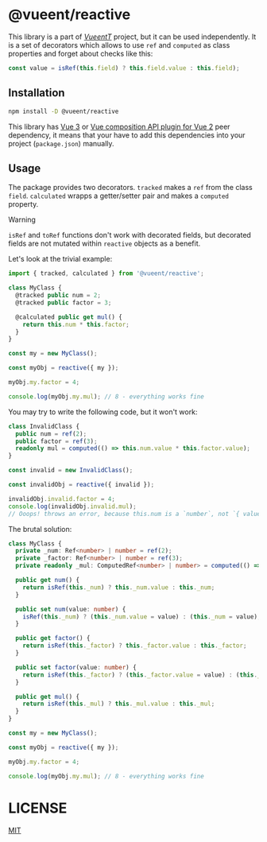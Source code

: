 # @vueent/reactive

This library is a part of [_VueentT_](https://github.com/vueent/vueent) project, but it can be used independently. It is a set of decorators which allows to use `ref` and `computed` as class properties and forget about checks like this:

```ts
const value = isRef(this.field) ? this.field.value : this.field);
```

## Installation

```sh
npm install -D @vueent/reactive
```

This library has [Vue 3](https://v3.vuejs.org/guide/introduction.html) or [Vue composition API plugin for Vue 2](https://github.com/vuejs/composition-api) peer dependency, it means that your have to add this dependencies into your project (`package.json`) manually.

## Usage

The package provides two decorators. `tracked` makes a `ref` from the class `field`. `calculated` wrapps a getter/setter pair and makes a `computed` property.

> [!WARNING]
> `isRef` and `toRef` functions don't work with decorated fields, but decorated fields are not mutated within `reactive` objects as a benefit.


Let's look at the trivial example:

```ts
import { tracked, calculated } from '@vueent/reactive';

class MyClass {
  @tracked public num = 2;
  @tracked public factor = 3;

  @calculated public get mul() {
    return this.num * this.factor;
  }
}

const my = new MyClass();

const myObj = reactive({ my });

myObj.my.factor = 4;

console.log(myObj.my.mul); // 8 - everything works fine
```

You may try to write the following code, but it won't work:

```ts
class InvalidClass {
  public num = ref(2);
  public factor = ref(3);
  readonly mul = computed(() => this.num.value * this.factor.value);
}

const invalid = new InvalidClass();

const invalidObj = reactive({ invalid });

invalidObj.invalid.factor = 4;
console.log(invalidObj.invalid.mul);
// Ooops! throws an error, because this.num is a `number`, not `{ value: number }`
```

The brutal solution:

```ts
class MyClass {
  private _num: Ref<number> | number = ref(2);
  private _factor: Ref<number> | number = ref(3);
  private readonly _mul: ComputedRef<number> | number> = computed(() => this.num * this.factor);

  public get num() {
    return isRef(this._num) ? this._num.value : this._num;
  }

  public set num(value: number) {
    isRef(this._num) ? (this._num.value = value) : (this._num = value);
  }

  public get factor() {
    return isRef(this._factor) ? this._factor.value : this._factor;
  }

  public set factor(value: number) {
    return isRef(this._factor) ? (this._factor.value = value) : (this._factor = value);
  }

  public get mul() {
    return isRef(this._mul) ? this._mul.value : this._mul;
  }
}

const my = new MyClass();

const myObj = reactive({ my });

myObj.my.factor = 4;

console.log(myObj.my.mul); // 8 - everything works fine
```

# LICENSE

[MIT](./LICENSE)
